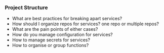 ### Project Structure

* What are best practices for breaking apart services? 
* How should I organize repos for services? one repo or multiple repos?
* What are the pain points of either cases?
* How do you manage configuration for services?
* How to manage secrets for services?
* How to organise or group functions? 


